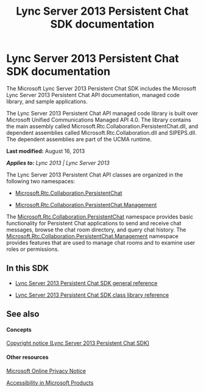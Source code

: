 ﻿---
title: Lync Server 2013 Persistent Chat SDK documentation
TOCTitle: Lync Server 2013 Persistent Chat SDK documentation
ms:assetid: b3d85e0e-18c1-45cb-98f0-b307752e1faa
ms:mtpsurl: https://msdn.microsoft.com/en-us/library/Dn454982(v=office.15)
ms:contentKeyID: 57260600
ms.date: 07/24/2014
mtps_version: v=office.15
---

# Lync Server 2013 Persistent Chat SDK documentation


The Microsoft Lync Server 2013 Persistent Chat SDK includes the Microsoft Lync Server 2013 Persistent Chat API documentation, managed code library, and sample applications.

The Lync Server 2013 Persistent Chat API managed code library is built over Microsoft Unified Communications Managed API 4.0. The library contains the main assembly called Microsoft.Rtc.Collaboration.PersistentChat.dll, and dependent assemblies called Microsoft.Rtc.Collaboration.dll and SIPEPS.dll. The dependent assemblies are part of the UCMA runtime.

**Last modified:** August 16, 2013

_**Applies to:** Lync 2013 | Lync Server 2013_

The Lync Server 2013 Persistent Chat API classes are organized in the following two namespaces:

  - [Microsoft.Rtc.Collaboration.PersistentChat](https://msdn.microsoft.com/en-us/library/jj267586\(v=office.15\))

  - [Microsoft.Rtc.Collaboration.PersistentChat.Management](https://msdn.microsoft.com/en-us/library/jj267343\(v=office.15\))

The [Microsoft.Rtc.Collaboration.PersistentChat](https://msdn.microsoft.com/en-us/library/jj267586\(v=office.15\)) namespace provides basic functionality for Persistent Chat applications to send and receive chat messages, browse the chat room directory, and query chat history. The [Microsoft.Rtc.Collaboration.PersistentChat.Management](https://msdn.microsoft.com/en-us/library/jj267343\(v=office.15\)) namespace provides features that are used to manage chat rooms and to examine user roles or permissions.

## In this SDK

  - [Lync Server 2013 Persistent Chat SDK general reference](lync-server-2013-persistent-chat-sdk-general-reference.md)

  - [Lync Server 2013 Persistent Chat SDK class library reference](https://msdn.microsoft.com/en-us/library/dn451430\(v=office.15\))

## See also

#### Concepts

[Copyright notice (Lync Server 2013 Persistent Chat SDK)](https://msdn.microsoft.com/en-us/library/dn454983\(v=office.15\))

#### Other resources

[Microsoft Online Privacy Notice](http://go.microsoft.com/fwlink/?linkid=207069)

[Accessibility in Microsoft Products](http://go.microsoft.com/fwlink/?linkid=205790)

